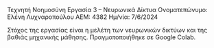 Τεχνητή Νοημοσύνη
Εργασία 3 – Νευρωνικά Δίκτυα
Ονοματεπώνυμο: Ελένη Λυχναροπούλου
ΑΕΜ: 4382
Ημ/νία: 7/6/2024

Στόχος της εργασίας είναι η μελέτη των νευρωνικών δικτύων και της βαθιάς μηχανικής μάθησης.
Πραγματοποιήθηκε σε Google Colab.


